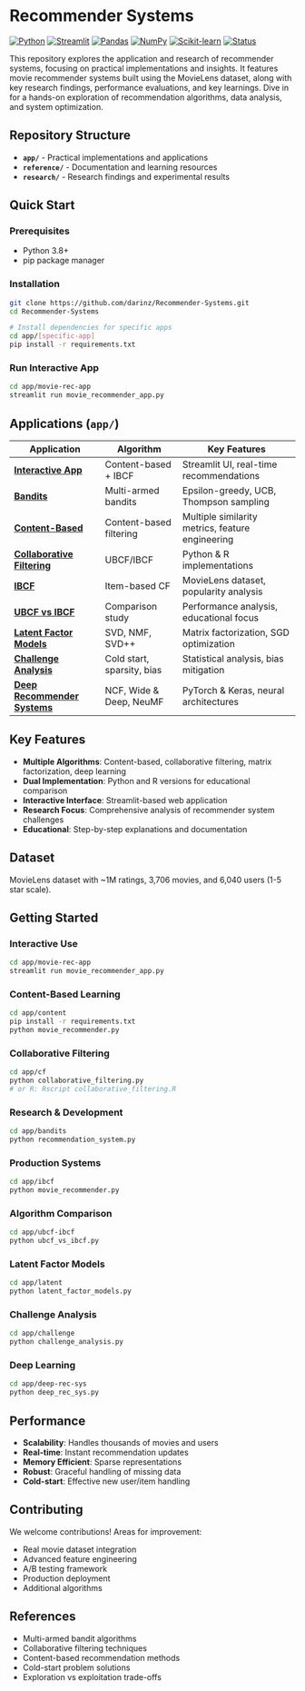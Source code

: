 # Recommender Systems

[![Python](https://img.shields.io/badge/Python-3.8+-blue.svg)](https://www.python.org/downloads/)
[![Streamlit](https://img.shields.io/badge/Streamlit-1.28+-red.svg)](https://streamlit.io/)
[![Pandas](https://img.shields.io/badge/Pandas-1.5+-green.svg)](https://pandas.pydata.org/)
[![NumPy](https://img.shields.io/badge/NumPy-1.21+-orange.svg)](https://numpy.org/)
[![Scikit-learn](https://img.shields.io/badge/Scikit--learn-1.0+-purple.svg)](https://scikit-learn.org/)
[![Status](https://img.shields.io/badge/Status-Active-brightgreen.svg)](https://github.com/darinz/Recommender-Systems)

This repository explores the application and research of recommender systems, focusing on practical implementations and insights. It features movie recommender systems built using the MovieLens dataset, along with key research findings, performance evaluations, and key learnings. Dive in for a hands-on exploration of recommendation algorithms, data analysis, and system optimization.

## Repository Structure

- **`app/`** - Practical implementations and applications
- **`reference/`** - Documentation and learning resources  
- **`research/`** - Research findings and experimental results

## Quick Start

### Prerequisites
- Python 3.8+
- pip package manager

### Installation
```bash
git clone https://github.com/darinz/Recommender-Systems.git
cd Recommender-Systems

# Install dependencies for specific apps
cd app/[specific-app]
pip install -r requirements.txt
```

### Run Interactive App
```bash
cd app/movie-rec-app
streamlit run movie_recommender_app.py
```

## Applications (`app/`)

| Application | Algorithm | Key Features |
|-------------|-----------|--------------|
| **[Interactive App](app/movie-rec-app/)** | Content-based + IBCF | Streamlit UI, real-time recommendations |
| **[Bandits](app/bandits/)** | Multi-armed bandits | Epsilon-greedy, UCB, Thompson sampling |
| **[Content-Based](app/content/)** | Content-based filtering | Multiple similarity metrics, feature engineering |
| **[Collaborative Filtering](app/cf/)** | UBCF/IBCF | Python & R implementations |
| **[IBCF](app/ibcf/)** | Item-based CF | MovieLens dataset, popularity analysis |
| **[UBCF vs IBCF](app/ubcf-ibcf/)** | Comparison study | Performance analysis, educational focus |
| **[Latent Factor Models](app/latent/)** | SVD, NMF, SVD++ | Matrix factorization, SGD optimization |
| **[Challenge Analysis](app/challenge/)** | Cold start, sparsity, bias | Statistical analysis, bias mitigation |
| **[Deep Recommender Systems](app/deep-rec-sys/)** | NCF, Wide & Deep, NeuMF | PyTorch & Keras, neural architectures |

## Key Features

- **Multiple Algorithms**: Content-based, collaborative filtering, matrix factorization, deep learning
- **Dual Implementation**: Python and R versions for educational comparison
- **Interactive Interface**: Streamlit-based web application
- **Research Focus**: Comprehensive analysis of recommender system challenges
- **Educational**: Step-by-step explanations and documentation

## Dataset

MovieLens dataset with ~1M ratings, 3,706 movies, and 6,040 users (1-5 star scale).

## Getting Started

### Interactive Use
```bash
cd app/movie-rec-app
streamlit run movie_recommender_app.py
```

### Content-Based Learning
```bash
cd app/content
pip install -r requirements.txt
python movie_recommender.py
```

### Collaborative Filtering
```bash
cd app/cf
python collaborative_filtering.py
# or R: Rscript collaborative_filtering.R
```

### Research & Development
```bash
cd app/bandits
python recommendation_system.py
```

### Production Systems
```bash
cd app/ibcf
python movie_recommender.py
```

### Algorithm Comparison
```bash
cd app/ubcf-ibcf
python ubcf_vs_ibcf.py
```

### Latent Factor Models
```bash
cd app/latent
python latent_factor_models.py
```

### Challenge Analysis
```bash
cd app/challenge
python challenge_analysis.py
```

### Deep Learning
```bash
cd app/deep-rec-sys
python deep_rec_sys.py
```

## Performance

- **Scalability**: Handles thousands of movies and users
- **Real-time**: Instant recommendation updates
- **Memory Efficient**: Sparse representations
- **Robust**: Graceful handling of missing data
- **Cold-start**: Effective new user/item handling

## Contributing

We welcome contributions! Areas for improvement:
- Real movie dataset integration
- Advanced feature engineering
- A/B testing framework
- Production deployment
- Additional algorithms

## References

- Multi-armed bandit algorithms
- Collaborative filtering techniques
- Content-based recommendation methods
- Cold-start problem solutions
- Exploration vs exploitation trade-offs